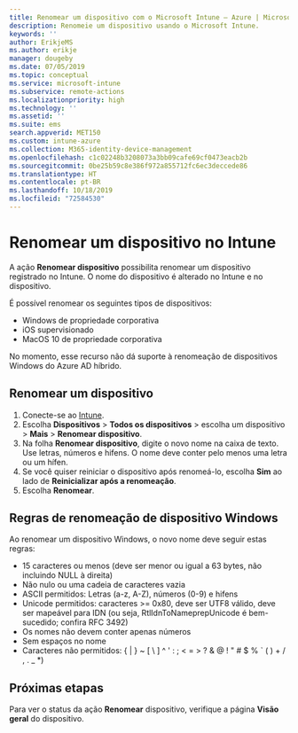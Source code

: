 ```yaml
---
title: Renomear um dispositivo com o Microsoft Intune – Azure | Microsoft Docs
description: Renomeie um dispositivo usando o Microsoft Intune.
keywords: ''
author: ErikjeMS
ms.author: erikje
manager: dougeby
ms.date: 07/05/2019
ms.topic: conceptual
ms.service: microsoft-intune
ms.subservice: remote-actions
ms.localizationpriority: high
ms.technology: ''
ms.assetid: ''
ms.suite: ems
search.appverid: MET150
ms.custom: intune-azure
ms.collection: M365-identity-device-management
ms.openlocfilehash: c1c02248b3208073a3bb09cafe69cf0473eacb2b
ms.sourcegitcommit: 0be25b59c8e386f972a855712fc6ec3deccede86
ms.translationtype: HT
ms.contentlocale: pt-BR
ms.lasthandoff: 10/18/2019
ms.locfileid: "72584530"
---
```

# <a name="rename-a-device-in-intune"></a>Renomear um dispositivo no Intune

A ação **Renomear dispositivo** possibilita renomear um dispositivo registrado no Intune. O nome do dispositivo é alterado no Intune e no dispositivo.

É possível renomear os seguintes tipos de dispositivos:
- Windows de propriedade corporativa 
- iOS supervisionado
- MacOS 10 de propriedade corporativa

No momento, esse recurso não dá suporte à renomeação de dispositivos Windows do Azure AD híbrido.

## <a name="rename-a-device"></a>Renomear um dispositivo

1. Conecte-se ao [Intune](https://go.microsoft.com/fwlink/?linkid=2090973).
3. Escolha **Dispositivos** > **Todos os dispositivos** > escolha um dispositivo > **Mais** > **Renomear dispositivo**.
4. Na folha **Renomear dispositivo**, digite o novo nome na caixa de texto. Use letras, números e hifens. O nome deve conter pelo menos uma letra ou um hífen.
5. Se você quiser reiniciar o dispositivo após renomeá-lo, escolha **Sim** ao lado de **Reinicializar após a renomeação**.
6. Escolha **Renomear**.

## <a name="windows-device-rename-rules"></a>Regras de renomeação de dispositivo Windows
Ao renomear um dispositivo Windows, o novo nome deve seguir estas regras:
- 15 caracteres ou menos (deve ser menor ou igual a 63 bytes, não incluindo NULL à direita)
- Não nulo ou uma cadeia de caracteres vazia
- ASCII permitidos: Letras (a-z, A-Z), números (0-9) e hifens
- Unicode permitidos: caracteres >= 0x80, deve ser UTF8 válido, deve ser mapeável para IDN (ou seja, RtlIdnToNameprepUnicode é bem-sucedido; confira RFC 3492)
- Os nomes não devem conter apenas números
- Sem espaços no nome
- Caracteres não permitidos: { | } ~ [ \ ] ^ ' : ; < = > ? & @ ! " # $ % ` ( ) + / , . _ *)


## <a name="next-steps"></a>Próximas etapas

Para ver o status da ação **Renomear** dispositivo, verifique a página **Visão geral** do dispositivo.
